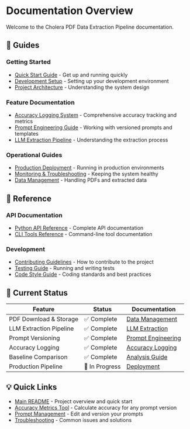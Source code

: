 # Documentation Overview

Welcome to the Cholera PDF Data Extraction Pipeline documentation.

## 📖 Guides

### Getting Started
- [Quick Start Guide](../README.md#quick-start) - Get up and running quickly
- [Development Setup](development_setup.md) - Setting up your development environment
- [Project Architecture](architecture.md) - Understanding the system design

### Feature Documentation  
- [Accuracy Logging System](accuracy_logging_system.md) - Comprehensive accuracy tracking and metrics
- [Prompt Engineering Guide](prompt_engineering.md) - Working with versioned prompts and templates
- [LLM Extraction Pipeline](llm_extraction.md) - Understanding the extraction process

### Operational Guides
- [Production Deployment](deployment.md) - Running in production environments
- [Monitoring & Troubleshooting](monitoring.md) - Keeping the system healthy
- [Data Management](data_management.md) - Handling PDFs and extracted data

## 🔧 Reference

### API Documentation
- [Python API Reference](api/README.md) - Complete API documentation
- [CLI Tools Reference](cli_reference.md) - Command-line tool documentation  

### Development
- [Contributing Guidelines](contributing.md) - How to contribute to the project
- [Testing Guide](testing.md) - Running and writing tests
- [Code Style Guide](code_style.md) - Coding standards and best practices

## 🎯 Current Status

| Feature | Status | Documentation |
|---------|--------|---------------|
| PDF Download & Storage | ✅ Complete | [Data Management](data_management.md) |
| LLM Extraction Pipeline | ✅ Complete | [LLM Extraction](llm_extraction.md) |
| Prompt Versioning | ✅ Complete | [Prompt Engineering](prompt_engineering.md) |
| Accuracy Logging | ✅ Complete | [Accuracy Logging](accuracy_logging_system.md) |
| Baseline Comparison | ✅ Complete | [Analysis Guide](analysis.md) |
| Production Pipeline | 🔄 In Progress | [Deployment](deployment.md) |

## 💡 Quick Links

- [Main README](../README.md) - Project overview and quick start
- [Accuracy Metrics Tool](accuracy_logging_system.md#quick-start) - Calculate accuracy for any prompt version
- [Prompt Management](prompt_engineering.md) - Edit and version your prompts
- [Troubleshooting](monitoring.md#troubleshooting) - Common issues and solutions

